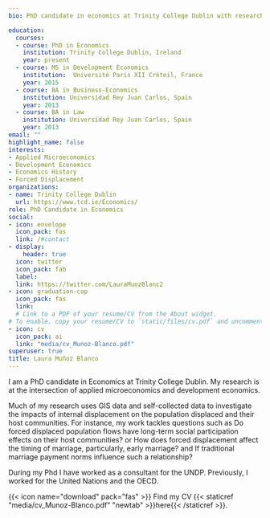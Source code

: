 ```yaml
---
bio: PhD candidate in economics at Trinity College Dublin with research interests in applied microeconomics and development economics. 

education:
  courses:
  - course: PhD in Economics
    institution: Trinity College Dublin, Ireland
    year: present
  - course: MS in Development Economics
    institution:  Université Paris XII Créteil, France
    year: 2015  
  - course: BA in Business-Economics
    institution: Universidad Rey Juan Carlos, Spain
    year: 2013
  - course: BA in Law
    institution: Universidad Rey Juan Carlos, Spain
    year: 2013
email: ""
highlight_name: false
interests:
- Applied Microeconomics
- Development Economics
- Economics History
- Forced Displacement
organizations:
- name: Trinity College Dublin
  url: https://www.tcd.ie/Economics/
role: PhD Candidate in Economics
social:
- icon: envelope
  icon_pack: fas
  link: /#contact
- display:
    header: true
  icon: twitter
  icon_pack: fab
  label: 
  link: https://twitter.com/LauraMuozBlanc2
- icon: graduation-cap
  icon_pack: fas
  link: 
  # Link to a PDF of your resume/CV from the About widget.
# To enable, copy your resume/CV to `static/files/cv.pdf` and uncomment the lines below.
- icon: cv
  icon_pack: ai
  link: "media/cv_Munoz-Blanco.pdf"
superuser: true
title: Laura Muñoz Blanco
---
```


I am a PhD candidate in Economics at Trinity College Dublin. My research is at the intersection of applied microeconomics and development economics. 

Much of my research uses GIS data and self-collected data to investigate the impacts of internal displacement on the population displaced and their host communities. For instance, my work tackles questions such as Do forced displaced population flows have long-term social participation effects on their host communities? or How does forced displacement affect the timing of marriage, particularly, early marriage? and If traditional marriage payment norms influence such a relationship? 

During my Phd I have worked as a consultant for the UNDP. Previously, I worked for the United Nations and the OECD.

{{< icon name="download" pack="fas" >}} Find my CV {{< staticref "media/cv_Munoz-Blanco.pdf" "newtab" >}}here{{< /staticref >}}.
